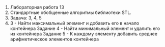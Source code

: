 1) Лабораторная работа 13
2) Стандартные обобщенные алгоритмы библиотеки STL. 
3) Задача: 3, 4, 5
4) 3 - Найти максимальный элемент и добавить его в начало контейнера Задание 4 - Найти минимальный элемент и удалить его из контейнера Задание 5 - К каждому элементу добавить среднее арифметическое элементов контейнера
